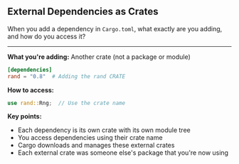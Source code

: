 ## External Dependencies as Crates

When you add a dependency in `Cargo.toml`, what exactly are you adding, and how do you access it?

---

**What you're adding:** Another crate (not a package or module)

```toml
[dependencies]
rand = "0.8"  # Adding the rand CRATE
```

**How to access:**
```rust
use rand::Rng;  // Use the crate name
```

**Key points:**
- Each dependency is its own crate with its own module tree
- You access dependencies using their crate name
- Cargo downloads and manages these external crates
- Each external crate was someone else's package that you're now using

